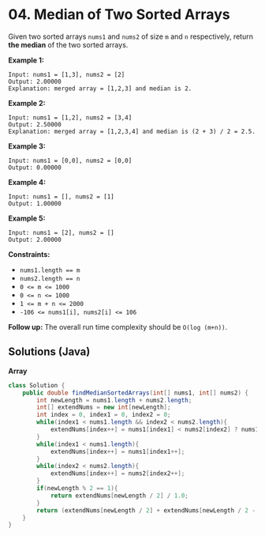 # 04. Median of Two Sorted Arrays

Given two sorted arrays `nums1` and `nums2` of size `m` and `n` respectively, return **the median** of the two sorted arrays.

**Example 1:**

```
Input: nums1 = [1,3], nums2 = [2]
Output: 2.00000
Explanation: merged array = [1,2,3] and median is 2.
```

**Example 2:**

```
Input: nums1 = [1,2], nums2 = [3,4]
Output: 2.50000
Explanation: merged array = [1,2,3,4] and median is (2 + 3) / 2 = 2.5.
```

**Example 3:**

```
Input: nums1 = [0,0], nums2 = [0,0]
Output: 0.00000
```

**Example 4:**

```
Input: nums1 = [], nums2 = [1]
Output: 1.00000
```

**Example 5:**

```
Input: nums1 = [2], nums2 = []
Output: 2.00000 
```

**Constraints:**

- `nums1.length == m`
- `nums2.length == n`
- `0 <= m <= 1000`
- `0 <= n <= 1000`
- `1 <= m + n <= 2000`
- `-106 <= nums1[i], nums2[i] <= 106`

 

**Follow up:** The overall run time complexity should be `O(log (m+n))`.

## Solutions (Java)

**Array**

```java
class Solution {
    public double findMedianSortedArrays(int[] nums1, int[] nums2) {
        int newLength = nums1.length + nums2.length;
        int[] extendNums = new int[newLength];
        int index = 0, index1 = 0, index2 = 0;
        while(index1 < nums1.length && index2 < nums2.length){
            extendNums[index++] = nums1[index1] < nums2[index2] ? nums1[index1++] : nums2[index2++];
        }
        while(index1 < nums1.length){
            extendNums[index++] = nums1[index1++];
        }
        while(index2 < nums2.length){
            extendNums[index++] = nums2[index2++];
        }
        if(newLength % 2 == 1){
            return extendNums[newLength / 2] / 1.0;
        } 
        return (extendNums[newLength / 2] + extendNums[newLength / 2 - 1]) / 2.0;
    }
}
```

